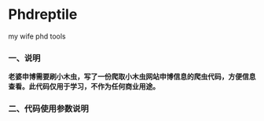 # Phdreptile
my wife phd tools

### 一、说明

**老婆申博需要刷小木虫，写了一份爬取小木虫网站申博信息的爬虫代码，方便信息查看。此代码仅用于学习，不作为任何商业用途。**

### 二、代码使用参数说明